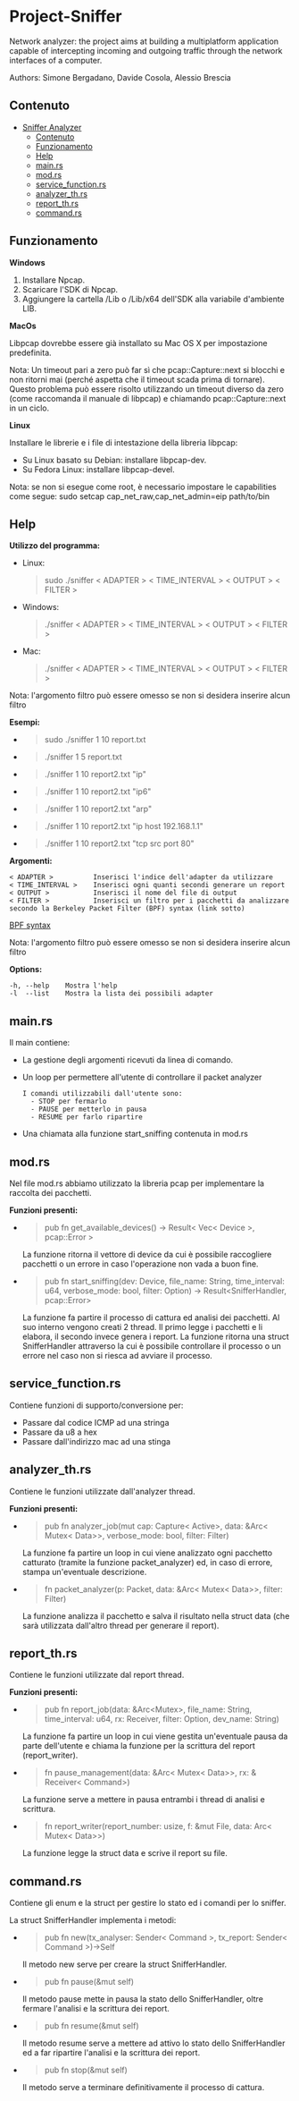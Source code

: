 # Project-Sniffer
Network analyzer: the project aims at building a multiplatform application capable of intercepting incoming and outgoing traffic through the network interfaces of a computer.

Authors: Simone Bergadano, Davide Cosola, Alessio Brescia

## Contenuto

- [Sniffer Analyzer](#sniffer-analyzer)
  - [Contenuto](#content)
  - [Funzionamento](#funzionamento)
  - [Help](#help)
  - [main.rs](#mainrs)
  - [mod.rs](#modrs)
  - [service_function.rs](#service_functionrs)
  - [analyzer_th.rs](#analyzer_thrs)
  - [report_th.rs](#report_thrs)
  - [command.rs](#commandrs)

## Funzionamento

**Windows**
1. Installare Npcap.
2. Scaricare l'SDK di Npcap.
3. Aggiungere la cartella /Lib o /Lib/x64 dell'SDK alla variabile d'ambiente LIB.

**MacOs**

Libpcap dovrebbe essere già installato su Mac OS X per impostazione predefinita.

Nota: Un timeout pari a zero può far sì che pcap::Capture::next si blocchi e non ritorni mai (perché aspetta che il timeout scada prima di tornare).
Questo problema può essere risolto utilizzando un timeout diverso da zero (come raccomanda il manuale di libpcap) e chiamando pcap::Capture::next in un ciclo.

**Linux**

Installare le librerie e i file di intestazione della libreria libpcap:
- Su Linux basato su Debian: installare libpcap-dev.
- Su Fedora Linux: installare libpcap-devel.

Nota: se non si esegue come root, è necessario impostare le capabilities come segue: sudo setcap cap_net_raw,cap_net_admin=eip path/to/bin

## Help

**Utilizzo del programma:**

- Linux:
  > sudo ./sniffer < ADAPTER > < TIME_INTERVAL > < OUTPUT > < FILTER >
- Windows:
  >./sniffer < ADAPTER > < TIME_INTERVAL > < OUTPUT > < FILTER >
- Mac:
  > ./sniffer < ADAPTER > < TIME_INTERVAL > < OUTPUT > < FILTER >

Nota: l'argomento filtro può essere omesso se non si desidera inserire alcun filtro

**Esempi:**

- > sudo ./sniffer 1 10 report.txt
- >./sniffer 1 5 report.txt
- >./sniffer 1 10 report2.txt "ip"
- >./sniffer 1 10 report2.txt "ip6"
- >./sniffer 1 10 report2.txt "arp"
- >./sniffer 1 10 report2.txt "ip host 192.168.1.1"
- >./sniffer 1 10 report2.txt "tcp src port 80"

**Argomenti:**

    < ADAPTER >          Inserisci l'indice dell'adapter da utilizzare
    < TIME_INTERVAL >    Inserisci ogni quanti secondi generare un report
    < OUTPUT >           Inserisci il nome del file di output
    < FILTER >           Inserisci un filtro per i pacchetti da analizzare secondo la Berkeley Packet Filter (BPF) syntax (link sotto)

<a href="https://biot.com/capstats/bpf.html" target="top">BPF syntax</a>

Nota: l'argomento filtro può essere omesso se non si desidera inserire alcun filtro


**Options:**

    -h, --help    Mostra l'help 
    -l  --list    Mostra la lista dei possibili adapter

## main.rs

Il main contiene:

- La gestione degli argomenti ricevuti da linea di comando.
- Un loop per permettere all'utente di controllare il packet analyzer

      I comandi utilizzabili dall'utente sono:
        - STOP per fermarlo
        - PAUSE per metterlo in pausa
        - RESUME per farlo ripartire
- Una chiamata alla funzione start_sniffing contenuta in mod.rs
  
## mod.rs

Nel file mod.rs abbiamo utilizzato la libreria pcap per implementare la raccolta dei pacchetti.

**Funzioni presenti:**

- > pub fn get_available_devices() -> Result< Vec< Device >, pcap::Error >

   La funzione ritorna il vettore di device da cui è possibile raccogliere pacchetti o un errore in caso l'operazione non vada a buon fine.

- > pub fn start_sniffing(dev: Device, file_name: String, time_interval: u64, verbose_mode: bool, filter: Option<String>) -> Result<SnifferHandler, pcap::Error>

   La funzione fa partire il processo di cattura ed analisi dei pacchetti. Al suo interno vengono creati 2 thread. Il primo legge i pacchetti e li elabora, il secondo invece genera i report.
La funzione ritorna una struct SnifferHandler attraverso la cui è possibile controllare il processo o un errore nel caso non si riesca ad avviare il processo.

## service_function.rs

Contiene funzioni di supporto/conversione per:

- Passare dal codice ICMP ad una stringa
- Passare da u8 a hex
- Passare dall'indirizzo mac ad una stinga

## analyzer_th.rs

Contiene le funzioni utilizzate dall'analyzer thread.

**Funzioni presenti:**

- > pub fn analyzer_job(mut cap: Capture< Active>, data: &Arc< Mutex< Data>>, verbose_mode: bool, filter: Filter)

    La funzione fa partire un loop in cui viene analizzato ogni pacchetto catturato (tramite la funzione packet_analyzer) ed, in caso di errore, stampa un'eventuale descrizione.

- > fn packet_analyzer(p: Packet, data: &Arc< Mutex< Data>>, filter: Filter)

    La funzione analizza il pacchetto e salva il risultato nella struct data (che sarà utilizzata dall'altro thread per generare il report).

## report_th.rs

Contiene le funzioni utilizzate dal report thread.

**Funzioni presenti:**

- > pub fn report_job(data: &Arc<Mutex<Data>>, file_name: String, time_interval: u64, rx: Receiver<Command>, filter: Option<String>, dev_name: String)
  
    La funzione fa partire un loop in cui viene gestita un'eventuale pausa da parte dell'utente e chiama la funzione per la scrittura del report (report_writer).

- > fn pause_management(data: &Arc< Mutex< Data>>, rx: & Receiver< Command>)

    La funzione serve a mettere in pausa entrambi i thread di analisi e scrittura.

- > fn report_writer(report_number: usize, f: &mut File, data: Arc< Mutex< Data>>)

    La funzione legge la struct data e scrive il report su file.

## command.rs

Contiene gli enum e la struct per gestire lo stato ed i comandi per lo sniffer.

La struct SnifferHandler implementa i metodi:

- > pub fn new(tx_analyser: Sender< Command >, tx_report: Sender< Command >)->Self

    Il metodo new serve per creare la struct SnifferHandler.

- > pub fn pause(&mut self)

    Il metodo pause mette in pausa la stato dello SnifferHandler, oltre fermare l'analisi e la scrittura dei report.

- > pub fn resume(&mut self)

    Il metodo resume serve a mettere ad attivo lo stato dello SnifferHandler ed a far ripartire l'analisi e la scrittura dei report.

- > pub fn stop(&mut self)

    Il metodo serve a terminare definitivamente il processo di cattura.
